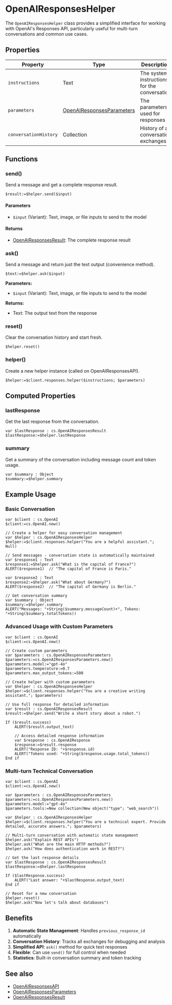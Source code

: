 # OpenAIResponsesHelper

The `OpenAIResponsesHelper` class provides a simplified interface for working with OpenAI's Responses API, particularly useful for multi-turn conversations and common use cases.

## Properties

| Property | Type | Description |
|----------|------|-------------|
| `instructions` | Text | The system instructions for the conversation |
| `parameters` | [OpenAIResponsesParameters](OpenAIResponsesParameters.md) | The parameters used for responses |
| `conversationHistory` | Collection | History of all conversation exchanges |

## Functions

### send()

Send a message and get a complete response result.

```4d
$result:=$helper.send($input)
```

#### Parameters

- `$input` (Variant): Text, image, or file inputs to send to the model

#### Returns

- [OpenAIResponsesResult](OpenAIResponsesResult.md): The complete response result

### ask()

Send a message and return just the text output (convenience method).

```4d
$text:=$helper.ask($input)
```

**Parameters:**

- `$input` (Variant): Text, image, or file inputs to send to the model

**Returns:**

- Text: The output text from the response

### reset()

Clear the conversation history and start fresh.

```4d
$helper.reset()
```

### helper()

Create a new helper instance (called on OpenAIResponsesAPI).

```4d
$helper:=$client.responses.helper($instructions; $parameters)
```

## Computed Properties

### lastResponse

Get the last response from the conversation.

```4d
var $lastResponse : cs.OpenAIResponsesResult
$lastResponse:=$helper.lastResponse
```

### summary

Get a summary of the conversation including message count and token usage.

```4d
var $summary : Object
$summary:=$helper.summary
```

## Example Usage

### Basic Conversation

```4d
var $client : cs.OpenAI
$client:=cs.OpenAI.new()

// Create a helper for easy conversation management
var $helper : cs.OpenAIResponsesHelper
$helper:=$client.responses.helper("You are a helpful assistant."; Null)

// Send messages - conversation state is automatically maintained
var $response1 : Text
$response1:=$helper.ask("What is the capital of France?")
ALERT($response1)  // "The capital of France is Paris."

var $response2 : Text
$response2:=$helper.ask("What about Germany?")
ALERT($response2)  // "The capital of Germany is Berlin."

// Get conversation summary
var $summary : Object
$summary:=$helper.summary
ALERT("Messages: "+String($summary.messageCount)+", Tokens: "+String($summary.totalTokens))
```

### Advanced Usage with Custom Parameters

```4d
var $client : cs.OpenAI
$client:=cs.OpenAI.new()

// Create custom parameters
var $parameters : cs.OpenAIResponsesParameters
$parameters:=cs.OpenAIResponsesParameters.new()
$parameters.model:="gpt-4o"
$parameters.temperature:=0.7
$parameters.max_output_tokens:=500

// Create helper with custom parameters
var $helper : cs.OpenAIResponsesHelper
$helper:=$client.responses.helper("You are a creative writing assistant."; $parameters)

// Use full response for detailed information
var $result : cs.OpenAIResponsesResult
$result:=$helper.send("Write a short story about a robot.")

If ($result.success)
    ALERT($result.output_text)
    
    // Access detailed response information
    var $response : cs.OpenAIResponse
    $response:=$result.response
    ALERT("Response ID: "+$response.id)
    ALERT("Tokens used: "+String($response.usage.total_tokens))
End if
```

### Multi-turn Technical Conversation

```4d
var $client : cs.OpenAI
$client:=cs.OpenAI.new()

var $parameters : cs.OpenAIResponsesParameters
$parameters:=cs.OpenAIResponsesParameters.new()
$parameters.model:="gpt-4o"
$parameters.tools:=New collection(New object("type"; "web_search"))

var $helper : cs.OpenAIResponsesHelper
$helper:=$client.responses.helper("You are a technical expert. Provide detailed, accurate answers."; $parameters)

// Multi-turn conversation with automatic state management
$helper.ask("Explain REST APIs")
$helper.ask("What are the main HTTP methods?")
$helper.ask("How does authentication work in REST?")

// Get the last response details
var $lastResponse : cs.OpenAIResponsesResult
$lastResponse:=$helper.lastResponse

If ($lastResponse.success)
    ALERT("Last answer: "+$lastResponse.output_text)
End if

// Reset for a new conversation
$helper.reset()
$helper.ask("Now let's talk about databases")
```

## Benefits

1. **Automatic State Management**: Handles `previous_response_id` automatically
2. **Conversation History**: Tracks all exchanges for debugging and analysis
3. **Simplified API**: `ask()` method for quick text responses
4. **Flexible**: Can use `send()` for full control when needed
5. **Statistics**: Built-in conversation summary and token tracking

## See also

- [OpenAIResponsesAPI](OpenAIResponsesAPI.md)
- [OpenAIResponsesParameters](OpenAIResponsesParameters.md)
- [OpenAIResponsesResult](OpenAIResponsesResult.md)
